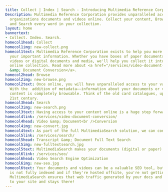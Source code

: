 ```yaml
---
title: Collect | Index | Search - Introducing Multimedia Reference Corporation
Description: Multimedia Reference Corporation provides unparalleled access to your
  organizations documents and videos online. Collect your content, Browse using metadata,
  and Search every word in your collection.
layout: home
bannertext:
- Collect. Index. Search.
homecol1head: Collect
homecol1img: new-collect.png
homecol1text: Multimedia Reference Corporation exists to help you more easily access
  your important information. Whether you have boxes of paper documents and analog
  videos or digital documents and media, we'll help you collect it into a fully searchable
  online collection. Read more about <a href="/services/video-document-conversion/">Video
  &amp; Document Conversion</a>.
homecol2head: Browse
homecol2img: new-browse.png
homecol2text: Once online, you will have unparalleled access to your valuable content.
  With the  addition of metadata––information about your documents or videos––your
  content is completely browsable. Think of the old card catalogues, updated for the
  21st century.
homecol3head: Search
homecol3img: new-search.png
homecol3text: Having access to your content online is a huge step forward, but that's only the beginning. We index every word of your documents and video transcripts. You can search for words or phrases, or combine full text search with metadata search to find exactly what you're looking for every time. Read more about <a href="/services/search/">Transcript &amp; Full Document Search</a>.
homecol4link: /services/video-document-conversion/
homecol4head: Video &amp; Document<br />Conversion
homecol4img: new-convert.jpg
homecol4text: As part of the full MultimediaSearch solution, we can convert your paper documents and old videos in any format--reel, VHS, DVD, etc.--into digital files, complete with transcripts, and incorporated into your own online library.
homecol5link: /services/search/
homecol5head: Transcript &amp; Document Full Text Search
homecol5img: new-fulltextsearch.jpg
homecol5text: MultimediaSearch makes your documents (digital or paper) and video transcripts (automatically created or professionally generated) infinitely more valuable by indexing every word for full search capabilities.
homecol6link: /services/seo/
homecol6head: Video Search Engine Optimization
homecol6img: new-seo.jpg
homecol6text: Your documents and videos can be a valuable SEO tool, but if their text
  is not fully indexed and if they're hosted offsite, you're not getting that value.
  MultimediaSearch ensures that web traffic generated by your docs and videos comes
  to your site and stays there!
---
```

